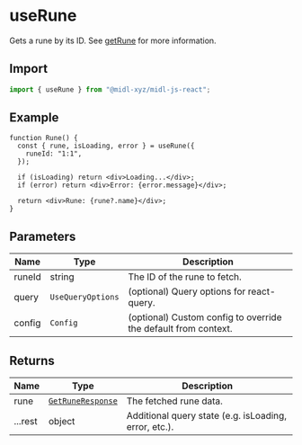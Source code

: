 # useRune

Gets a rune by its ID. See [getRune](../actions/getRune.md) for more information.

## Import

```ts
import { useRune } from "@midl-xyz/midl-js-react";
```

## Example

```tsx
function Rune() {
  const { rune, isLoading, error } = useRune({
    runeId: "1:1",
  });

  if (isLoading) return <div>Loading...</div>;
  if (error) return <div>Error: {error.message}</div>;

  return <div>Rune: {rune?.name}</div>;
}
```

## Parameters

| Name   | Type              | Description                                                    |
| ------ | ----------------- | -------------------------------------------------------------- |
| runeId | string            | The ID of the rune to fetch.                                   |
| query  | `UseQueryOptions` | (optional) Query options for react-query.                      |
| config | `Config`          | (optional) Custom config to override the default from context. |

## Returns

| Name    | Type                                                       | Description                                           |
| ------- | ---------------------------------------------------------- | ----------------------------------------------------- |
| rune    | [`GetRuneResponse`](../actions/getRune.md#getruneresponse) | The fetched rune data.                                |
| ...rest | object                                                     | Additional query state (e.g. isLoading, error, etc.). |

